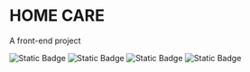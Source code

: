 # HOME CARE

A front-end project

![Static Badge](https://img.shields.io/badge/vite-5.2.2-violet)
![Static Badge](https://img.shields.io/badge/react-18.2.0-skyblue)
![Static Badge](https://img.shields.io/badge/typescript-5.2.2-orange)
![Static Badge](https://img.shields.io/badge/tailwindcss-3.4.1-blue)

